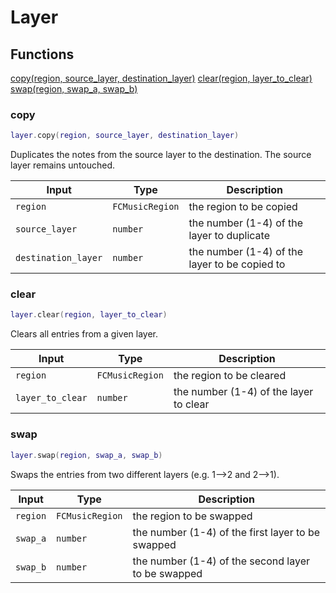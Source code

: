 # Layer

## Functions

[copy(region, source_layer, destination_layer)](#copy)
[clear(region, layer_to_clear)](#clear)
[swap(region, swap_a, swap_b)](#swap)

### copy

```lua
layer.copy(region, source_layer, destination_layer)
```


Duplicates the notes from the source layer to the destination. The source layer remains untouched.


| Input | Type | Description |
| ----- | ---- | ----------- |
| `region` | `FCMusicRegion` | the region to be copied |
| `source_layer` | `number` | the number (1-4) of the layer to duplicate |
| `destination_layer` | `number` | the number (1-4) of the layer to be copied to |

### clear

```lua
layer.clear(region, layer_to_clear)
```


Clears all entries from a given layer.


| Input | Type | Description |
| ----- | ---- | ----------- |
| `region` | `FCMusicRegion` | the region to be cleared |
| `layer_to_clear` | `number` | the number (1-4) of the layer to clear |

### swap

```lua
layer.swap(region, swap_a, swap_b)
```


Swaps the entries from two different layers (e.g. 1-->2 and 2-->1).


| Input | Type | Description |
| ----- | ---- | ----------- |
| `region` | `FCMusicRegion` | the region to be swapped |
| `swap_a` | `number` | the number (1-4) of the first layer to be swapped |
| `swap_b` | `number` | the number (1-4) of the second layer to be swapped |
